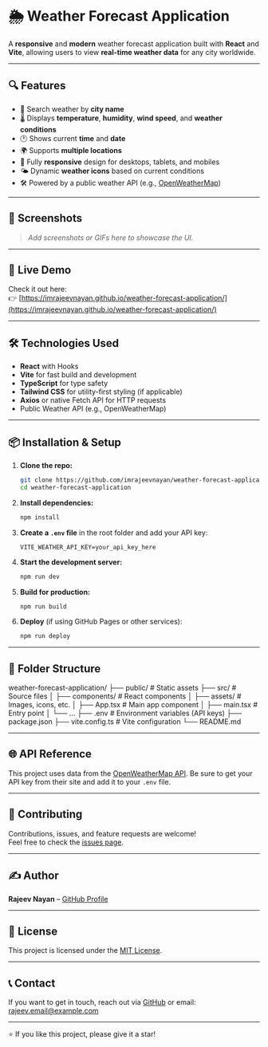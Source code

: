 # 🌦️ Weather Forecast Application

A **responsive** and **modern** weather forecast application built with **React** and **Vite**, allowing users to view **real-time weather data** for any city worldwide.

---

## 🔍 Features

- 🔎 Search weather by **city name**
- 🌡️ Displays **temperature**, **humidity**, **wind speed**, and **weather conditions**
- 🕐 Shows current **time** and **date**
- 🌍 Supports **multiple locations**
- 📱 Fully **responsive** design for desktops, tablets, and mobiles
- 🌤️ Dynamic **weather icons** based on current conditions
- 🛠️ Powered by a public weather API (e.g., [OpenWeatherMap](https://openweathermap.org/))

---

## 📸 Screenshots

> _Add screenshots or GIFs here to showcase the UI._

---

## 🚀 Live Demo

Check it out here:  
👉 [https://imrajeevnayan.github.io/weather-forecast-application/](https://imrajeevnayan.github.io/weather-forecast-application/)

---

## 🛠️ Technologies Used

- **React** with Hooks  
- **Vite** for fast build and development  
- **TypeScript** for type safety  
- **Tailwind CSS** for utility-first styling (if applicable)  
- **Axios** or native Fetch API for HTTP requests  
- Public Weather API (e.g., OpenWeatherMap)  

---

## 📦 Installation & Setup

1. **Clone the repo:**

    ```bash
    git clone https://github.com/imrajeevnayan/weather-forecast-application.git
    cd weather-forecast-application
    ```

2. **Install dependencies:**

    ```bash
    npm install
    ```

3. **Create a `.env` file** in the root folder and add your API key:

    ```env
    VITE_WEATHER_API_KEY=your_api_key_here
    ```

4. **Start the development server:**

    ```bash
    npm run dev
    ```

5. **Build for production:**

    ```bash
    npm run build
    ```

6. **Deploy** (if using GitHub Pages or other services):

    ```bash
    npm run deploy
    ```

---

## 📁 Folder Structure

weather-forecast-application/
├── public/ # Static assets
├── src/ # Source files
│ ├── components/ # React components
│ ├── assets/ # Images, icons, etc.
│ ├── App.tsx # Main app component
│ ├── main.tsx # Entry point
│ └── ...
├── .env # Environment variables (API keys)
├── package.json
├── vite.config.ts # Vite configuration
└── README.md



---

## 🌐 API Reference

This project uses data from the [OpenWeatherMap API](https://openweathermap.org/api). Be sure to get your API key from their site and add it to your `.env` file.

---

## 🤝 Contributing

Contributions, issues, and feature requests are welcome!  
Feel free to check the [issues page](https://github.com/imrajeevnayan/weather-forecast-application/issues).

---

## ✍️ Author

**Rajeev Nayan** – [GitHub Profile](https://github.com/imrajeevnayan)

---

## 📜 License

This project is licensed under the [MIT License](LICENSE).

---

## 📞 Contact

If you want to get in touch, reach out via [GitHub](https://github.com/imrajeevnayan) or email: rajeev.email@example.com

---

⭐️ If you like this project, please give it a star!

